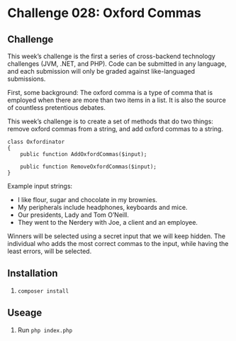 # Challenge 028: Oxford Commas

## Challenge

This week’s challenge is the first a series of cross-backend technology challenges (JVM, .NET, and PHP). Code can be 
submitted in any language, and each submission will only be graded against like-languaged submissions.

First, some background: The oxford comma is a type of comma that is employed when there are more than two items in a 
list. It is also the source of countless pretentious debates.

This week’s challenge is to create a set of methods that do two things: remove oxford commas from a string, and add 
oxford commas to a string.

    class Oxfordinator
    {
        public function AddOxfordCommas($input);
    
        public function RemoveOxfordCommas($input);
    }
    
Example input strings:

* I like flour, sugar and chocolate in my brownies.
* My peripherals include headphones, keyboards and mice.
* Our presidents, Lady and Tom O’Neill.
* They went to the Nerdery with Joe, a client and an employee.

Winners will be selected using a secret input that we will keep hidden. The individual who adds the most correct 
commas to the input, while having the least errors, will be selected.

## Installation

1. `composer install`

## Useage

1. Run `php index.php`
